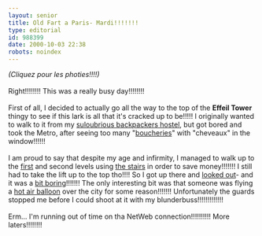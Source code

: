 ```yaml
---
layout: senior
title: Old Fart a Paris- Mardi!!!!!!!
type: editorial
id: 988399
date: 2000-10-03 22:38
robots: noindex
---
```

<i>(Cliquez pour les photies!!!!)</i> <br/> <br/>Right!!!!!!!! This was a really busy day!!!!!!!!<br/> <br/>First of all, I decided to actually go all the way to the top of the <b>Effeil Tower</b> thingy to see if this lark is all that it's cracked up to be!!!!! I originally wanted to walk to it from my <a href="http://www.seniordads.fsnet.co.uk/seniordads/features/citizen/v2/paris/hostel/inside.jpg">suloubrious backpackers hostel</a>, but got bored and took the Metro, after seeing too many "<a href="http://www.seniordads.fsnet.co.uk/seniordads/features/citizen/v2/paris/hostel/local.jpg">boucheries</a>" with "cheveaux" in the window!!!!!! <br/> <br/>I am proud to say that despite my age and infirmity, I managed to walk up to the <a href="http://www.seniordads.fsnet.co.uk/seniordads/features/citizen/v2/paris/effeil/1stlevel.jpg">first</a> and second levels using <a href="http://www.seniordads.fsnet.co.uk/seniordads/features/citizen/v2/paris/effeil/inside.jpg">the stairs</a> in order to save money!!!!!!! I still had to take the lift up to the top tho!!!! So I got up there and <a href="http://www.seniordads.fsnet.co.uk/seniordads/features/citizen/v2/paris/effeil/seine.jpg">looked out</a>- and it was a <a href="http://www.seniordads.fsnet.co.uk/seniordads/features/citizen/v2/paris/effeil/palace.jpg">bit boring</a>!!!!!!! The only interesting bit was that someone was flying a <a href="http://www.seniordads.fsnet.co.uk/seniordads/features/citizen/v2/paris/effeil/balloon.jpg">hot air balloon</a> over the city for some reason!!!!!!! Unfortunately the guards stopped me before I could shoot at it with my blunderbuss!!!!!!!!!!!!!<br/> <br/>Erm... I'm running out of time on tha NetWeb connection!!!!!!!!!! More laters!!!!!!!!